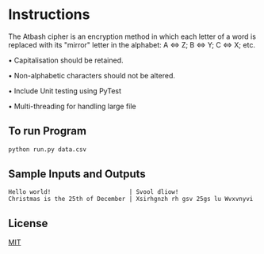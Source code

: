 # Instructions

The Atbash cipher is an encryption method in which each letter of a word is replaced with its
"mirror" letter in the alphabet: A <=> Z; B <=> Y; C <=> X; etc.

• Capitalisation should be retained.

• Non-alphabetic characters should not be altered.

• Include Unit testing using PyTest

• Multi-threading for handling large file


## 

## To run Program


```bash
python run.py data.csv
```

## Sample Inputs and Outputs

```
Hello world!                      | Svool dliow!
Christmas is the 25th of December | Xsirhgnzh rh gsv 25gs lu Wvxvnyvi
```



## License
[MIT](https://choosealicense.com/licenses/mit/)
